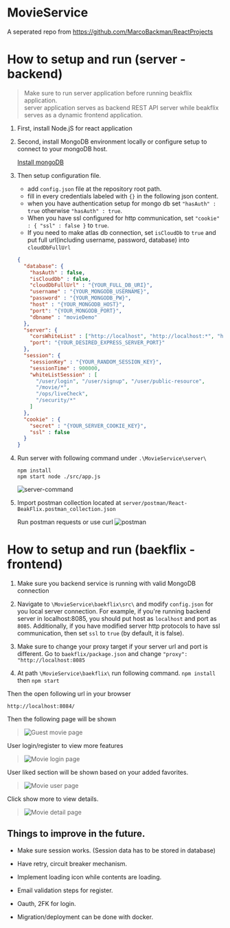 # MovieService
A seperated repo from https://github.com/MarcoBackman/ReactProjects

# How to setup and run (server - backend)

> Make sure to run server application before running beakflix application.<br/>
> server application serves as backend REST API server while beakflix serves as a dynamic frontend application.

1. First, install Node.jS for react application

2. Second, install MongoDB environment locally or configure setup to connect to your mongoDB host.

   [Install mongoDB](https://www.mongodb.com/docs/manual/administration/install-community/)

3. Then setup configuration file.
    - add `config.json` file at the repository root path.
    - fill in every credentials labeled with `{}` in the following json content.
    - when you have authentication setup for mongo db set `"hasAuth" : true` otherwise `"hasAuth" : true`.
    - When you have ssl configured for http communication, set `"cookie" : { "ssl" : false }` to `true`.
    - If you need to make atlas db connection, set `isCloudDb` to `true` and put full url(including username, password, database) into `cloudDbFullUrl`
   ```json
   {
     "database": {
       "hasAuth" : false,
       "isCloudDb" : false,
       "cloudDbFullUrl" : "{YOUR_FULL_DB_URI}",
       "username" : "{YOUR_MONGODB_USERNAME}",
       "password" : "{YOUR_MONGODB_PW}",
       "host" : "{YOUR_MONGODB_HOST}",
       "port": "{YOUR_MONGODB_PORT}",
       "dbname" : "movieDemo"
     },
     "server": {
       "corsWhiteList" : ["http://localhost", "http://localhost:*", "http://127.0.0.1"],
       "port": "{YOUR_DESIRED_EXPRESS_SERVER_PORT}"
     },
     "session": {
       "sessionKey" : "{YOUR_RANDOM_SESSION_KEY}",
       "sessionTime" : 900000,
       "whiteListSession" : [
         "/user/login", "/user/signup", "/user/public-resource",
         "/movie/*",
         "/ops/liveCheck",
         "/security/*"
       ]
     },
     "cookie" : {
       "secret" : "{YOUR_SERVER_COOKIE_KEY}",
       "ssl" : false
     }
   }
   ```

4. Run server with following command under `.\MovieService\server\`
   ``` 
   npm install
   npm start node ./src/app.js
    ```
   ![server-command](./img/server.png)

5. Import postman collection located at `server/postman/React-BeakFlix.postman_collection.json`
   
   Run postman requests or use curl
   ![postman](./img/postman.png)





# How to setup and run (baekflix - frontend)

1. Make sure you backend service is running with valid MongoDB connection

2. Navigate to `\MovieService\baekflix\src\` and modify `config.json` for you local server connection.
   For example, if you're running backend server in localhost:8085, you should put host as `localhost` and port as `8085`.
   Additionally, if you have modified server http protocols to have ssl communication, then set `ssl` to `true` (by default, it is false).

3. Make sure to change your proxy target if your server url and port is different. Go to `baekflix/package.json` and change `"proxy": "http://localhost:8085`

4. At path `\MovieService\baekflix\` run following command.
   `npm install` then `npm start`

Then the open following url in your browser

`http://localhost:8084/` 

Then the following page will be shown
>![Guest movie page](./img/baekflix-guest.png)

User login/register to view more features
>![Movie login page](./img/baekflix-login.png)

User liked section will be shown based on your added favorites.
>![Movie user page](./img/baekflix-userpage.png)

Click show more to view details.
>![Movie detail page](./img/baekflix-view-detail.png)

## Things to improve in the future.
- Make sure session works. (Session data has to be stored in database)
- Have retry, circuit breaker mechanism.
- Implement loading icon while contents are loading.
- Email validation steps for register.
- Oauth, 2FK for login.

- Migration/deployment can be done with docker.